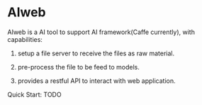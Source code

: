 # AIweb

AIweb is a AI tool to support AI framework(Caffe currently), with capabilities:

1. setup a file server to receive the files as raw material. 

2. pre-process the file to be feed to models.

3. provides a restful API to interact with web application.


Quick Start: TODO



